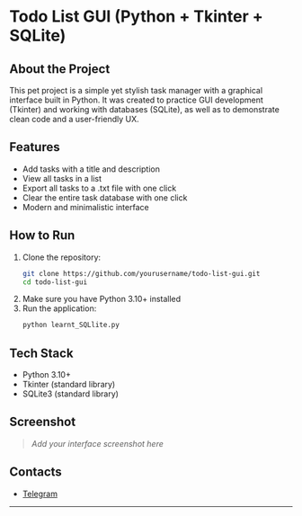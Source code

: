 # Todo List GUI (Python + Tkinter + SQLite)

## About the Project

This pet project is a simple yet stylish task manager with a graphical interface built in Python. It was created to practice GUI development (Tkinter) and working with databases (SQLite), as well as to demonstrate clean code and a user-friendly UX.

## Features
- Add tasks with a title and description
- View all tasks in a list
- Export all tasks to a .txt file with one click
- Clear the entire task database with one click
- Modern and minimalistic interface

## How to Run
1. Clone the repository:
   ```bash
   git clone https://github.com/yourusername/todo-list-gui.git
   cd todo-list-gui
   ```
2. Make sure you have Python 3.10+ installed
3. Run the application:
   ```bash
   python learnt_SQLlite.py
   ```

## Tech Stack
- Python 3.10+
- Tkinter (standard library)
- SQLite3 (standard library)

## Screenshot
> _Add your interface screenshot here_

## Contacts
- [Telegram](https://t.me/TildasSkinPeeler)
---
